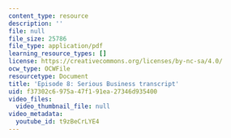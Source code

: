 ```yaml
---
content_type: resource
description: ''
file: null
file_size: 25786
file_type: application/pdf
learning_resource_types: []
license: https://creativecommons.org/licenses/by-nc-sa/4.0/
ocw_type: OCWFile
resourcetype: Document
title: 'Episode 8: Serious Business transcript'
uid: f37302c6-975a-47f1-91ea-27346d935400
video_files:
  video_thumbnail_file: null
video_metadata:
  youtube_id: t9zBeCrLYE4
---
```

